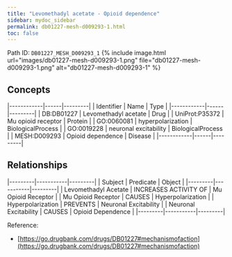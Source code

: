 ```yaml
---
title: "Levomethadyl acetate - Opioid dependence"
sidebar: mydoc_sidebar
permalink: db01227-mesh-d009293-1.html
toc: false 
---
```



Path ID: `DB01227_MESH_D009293_1`
{% include image.html url="images/db01227-mesh-d009293-1.png" file="db01227-mesh-d009293-1.png" alt="db01227-mesh-d009293-1" %}

## Concepts

|------------|------|---------|
| Identifier | Name | Type    |
|------------|------|---------|
| DB:DB01227 | Levomethadyl acetate | Drug |
| UniProt:P35372 | Mu opioid receptor | Protein |
| GO:0060081 | hyperpolarization | BiologicalProcess |
| GO:0019228 | neuronal excitability | BiologicalProcess |
| MESH:D009293 | Opioid dependence | Disease |
|------------|------|---------|

## Relationships

|---------|-----------|---------|
| Subject | Predicate | Object  |
|---------|-----------|---------|
| Levomethadyl Acetate | INCREASES ACTIVITY OF | Mu Opioid Receptor |
| Mu Opioid Receptor | CAUSES | Hyperpolarization |
| Hyperpolarization | PREVENTS | Neuronal Excitability |
| Neuronal Excitability | CAUSES | Opioid Dependence |
|---------|-----------|---------|

Reference: 
  - [https://go.drugbank.com/drugs/DB01227#mechanismofaction](https://go.drugbank.com/drugs/DB01227#mechanismofaction)
